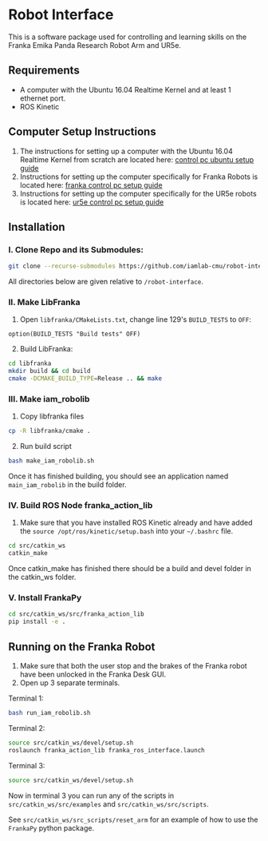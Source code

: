 # Robot Interface

This is a software package used for controlling and learning skills on the Franka Emika Panda Research Robot Arm and UR5e.

## Requirements

* A computer with the Ubuntu 16.04 Realtime Kernel and at least 1 ethernet port.
* ROS Kinetic 

## Computer Setup Instructions

1. The instructions for setting up a computer with the Ubuntu 16.04 Realtime Kernel from scratch are located here: [control pc ubuntu setup guide](docs/control_pc_ubuntu_setup_guide.md)
2. Instructions for setting up the computer specifically for Franka Robots is located here: [franka control pc setup guide](docs/franka_control_pc_setup_guide.md)
3. Instructions for setting up the computer specifically for the UR5e robots is located here: [ur5e control pc setup guide](docs/ur5e_control_pc_setup_guide.md)

## Installation

### I. Clone Repo and its Submodules:

```bash
git clone --recurse-submodules https://github.com/iamlab-cmu/robot-interface.git
```
All directories below are given relative to `/robot-interface`.

### II. Make LibFranka
1. Open `libfranka/CMakeLists.txt`, change line 129's `BUILD_TESTS` to `OFF`:

```
option(BUILD_TESTS "Build tests" OFF)
```

2. Build LibFranka:
```bash
cd libfranka
mkdir build && cd build
cmake -DCMAKE_BUILD_TYPE=Release .. && make
```

### III. Make iam_robolib
1. Copy libfranka files
```bash
cp -R libfranka/cmake .
```

2. Run build script
```bash
bash make_iam_robolib.sh
```
Once it has finished building, you should see an application named `main_iam_robolib` in the build folder.

### IV. Build ROS Node franka_action_lib
1. Make sure that you have installed ROS Kinetic already and have added the `source /opt/ros/kinetic/setup.bash` into your `~/.bashrc` file.

```bash
cd src/catkin_ws
catkin_make
```
Once catkin_make has finished there should be a build and devel folder in the catkin_ws folder.

### V. Install FrankaPy
```bash
cd src/catkin_ws/src/franka_action_lib
pip install -e .
```

## Running on the Franka Robot

1. Make sure that both the user stop and the brakes of the Franka robot have been unlocked in the Franka Desk GUI.
2. Open up 3 separate terminals.

Terminal 1:
```bash
bash run_iam_robolib.sh
```

Terminal 2:
```bash
source src/catkin_ws/devel/setup.sh
roslaunch franka_action_lib franka_ros_interface.launch
```

Terminal 3:
```bash
source src/catkin_ws/devel/setup.sh
```
Now in terminal 3 you can run any of the scripts in `src/catkin_ws/src/examples` and `src/catkin_ws/src/scripts`.

See `src/catkin_ws/src_scripts/reset_arm` for an example of how to use the `FrankaPy` python package.
